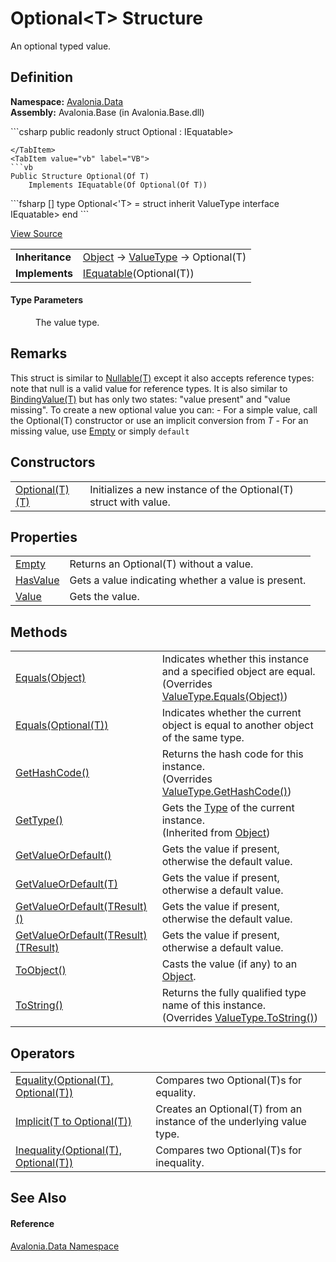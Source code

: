# Optional&lt;T&gt; Structure


An optional typed value.



## Definition
**Namespace:** <a href="N_Avalonia_Data">Avalonia.Data</a>  
**Assembly:** Avalonia.Base (in Avalonia.Base.dll)

<Tabs groupId="api-code-preview">
<TabItem value="csharp" label="C#">
```csharp
public readonly struct Optional<T> : IEquatable<Optional<T>>

```
</TabItem>
<TabItem value="vb" label="VB">
```vb
Public Structure Optional(Of T)
	Implements IEquatable(Of Optional(Of T))
```
</TabItem>
<TabItem value="fsharp" label="F#">
```fsharp
[<SealedAttribute>]
type Optional<'T> = 
    struct
        inherit ValueType
        interface IEquatable<Optional<'T>>
    end
```
</TabItem>
</Tabs>



<a href="https://github.com/AvaloniaUI/Avalonia/tree/master/src/Avalonia.Base/Data/Optional.cs" title="View the source code">View Source</a>

<table>
<tr><td><strong>Inheritance</strong></td><td><a href="https://learn.microsoft.com/dotnet/api/system.object" target="_blank" rel="noopener noreferrer">Object</a>  →  <a href="https://learn.microsoft.com/dotnet/api/system.valuetype" target="_blank" rel="noopener noreferrer">ValueType</a>  →  Optional(T)</td></tr>
<tr><td><strong>Implements</strong></td><td><a href="https://learn.microsoft.com/dotnet/api/system.iequatable-1" target="_blank" rel="noopener noreferrer">IEquatable</a>(Optional(T))</td></tr>
</table>



#### Type Parameters
<dl><dt /><dd>The value type.</dd></dl>

## Remarks
This struct is similar to <a href="https://learn.microsoft.com/dotnet/api/system.nullable-1" target="_blank" rel="noopener noreferrer">Nullable(T)</a> except it also accepts reference types: note that null is a valid value for reference types. It is also similar to <a href="T_Avalonia_Data_BindingValue_1">BindingValue(T)</a> but has only two states: "value present" and "value missing". To create a new optional value you can: - For a simple value, call the Optional(T) constructor or use an implicit conversion from *T* - For an missing value, use <a href="P_Avalonia_Data_Optional_1_Empty">Empty</a> or simply `default`

## Constructors
<table>
<tr>
<td><a href="M_Avalonia_Data_Optional_1__ctor">Optional(T)(T)</a></td>
<td>Initializes a new instance of the Optional(T) struct with value.</td>
</tr>
</table>

## Properties
<table>
<tr>
<td><a href="P_Avalonia_Data_Optional_1_Empty">Empty</a></td>
<td>Returns an Optional(T) without a value.</td>
</tr>
<tr>
<td><a href="P_Avalonia_Data_Optional_1_HasValue">HasValue</a></td>
<td>Gets a value indicating whether a value is present.</td>
</tr>
<tr>
<td><a href="P_Avalonia_Data_Optional_1_Value">Value</a></td>
<td>Gets the value.</td>
</tr>
</table>

## Methods
<table>
<tr>
<td><a href="M_Avalonia_Data_Optional_1_Equals_1">Equals(Object)</a></td>
<td>Indicates whether this instance and a specified object are equal.<br />(Overrides <a href="https://learn.microsoft.com/dotnet/api/system.valuetype.equals" target="_blank" rel="noopener noreferrer">ValueType.Equals(Object)</a>)</td>
</tr>
<tr>
<td><a href="M_Avalonia_Data_Optional_1_Equals">Equals(Optional(T))</a></td>
<td>Indicates whether the current object is equal to another object of the same type.</td>
</tr>
<tr>
<td><a href="M_Avalonia_Data_Optional_1_GetHashCode">GetHashCode()</a></td>
<td>Returns the hash code for this instance.<br />(Overrides <a href="https://learn.microsoft.com/dotnet/api/system.valuetype.gethashcode" target="_blank" rel="noopener noreferrer">ValueType.GetHashCode()</a>)</td>
</tr>
<tr>
<td><a href="https://learn.microsoft.com/dotnet/api/system.object.gettype" target="_blank" rel="noopener noreferrer">GetType()</a></td>
<td>Gets the <a href="https://learn.microsoft.com/dotnet/api/system.type" target="_blank" rel="noopener noreferrer">Type</a> of the current instance.<br />(Inherited from <a href="https://learn.microsoft.com/dotnet/api/system.object" target="_blank" rel="noopener noreferrer">Object</a>)</td>
</tr>
<tr>
<td><a href="M_Avalonia_Data_Optional_1_GetValueOrDefault">GetValueOrDefault()</a></td>
<td>Gets the value if present, otherwise the default value.</td>
</tr>
<tr>
<td><a href="M_Avalonia_Data_Optional_1_GetValueOrDefault_1">GetValueOrDefault(T)</a></td>
<td>Gets the value if present, otherwise a default value.</td>
</tr>
<tr>
<td><a href="M_Avalonia_Data_Optional_1_GetValueOrDefault__1">GetValueOrDefault(TResult)()</a></td>
<td>Gets the value if present, otherwise the default value.</td>
</tr>
<tr>
<td><a href="M_Avalonia_Data_Optional_1_GetValueOrDefault__1_1">GetValueOrDefault(TResult)(TResult)</a></td>
<td>Gets the value if present, otherwise a default value.</td>
</tr>
<tr>
<td><a href="M_Avalonia_Data_Optional_1_ToObject">ToObject()</a></td>
<td>Casts the value (if any) to an <a href="https://learn.microsoft.com/dotnet/api/system.object" target="_blank" rel="noopener noreferrer">Object</a>.</td>
</tr>
<tr>
<td><a href="M_Avalonia_Data_Optional_1_ToString">ToString()</a></td>
<td>Returns the fully qualified type name of this instance.<br />(Overrides <a href="https://learn.microsoft.com/dotnet/api/system.valuetype.tostring" target="_blank" rel="noopener noreferrer">ValueType.ToString()</a>)</td>
</tr>
</table>

## Operators
<table>
<tr>
<td><a href="M_Avalonia_Data_Optional_1_op_Equality">Equality(Optional(T), Optional(T))</a></td>
<td>Compares two Optional(T)s for equality.</td>
</tr>
<tr>
<td><a href="M_Avalonia_Data_Optional_1_op_Implicit">Implicit(T to Optional(T))</a></td>
<td>Creates an Optional(T) from an instance of the underlying value type.</td>
</tr>
<tr>
<td><a href="M_Avalonia_Data_Optional_1_op_Inequality">Inequality(Optional(T), Optional(T))</a></td>
<td>Compares two Optional(T)s for inequality.</td>
</tr>
</table>

## See Also


#### Reference
<a href="N_Avalonia_Data">Avalonia.Data Namespace</a>  

